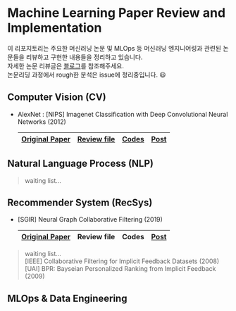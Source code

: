 # Machine Learning Paper Review and Implementation

이 리포지토리는 주요한 머신러닝 논문 및 MLOps 등 머신러닝 엔지니어링과 관련된 논문들을 리뷰하고 구현한 내용들을 정리하고 있습니다.  
자세한 논문 리뷰글은 [블로그](https://cow-coding.github.io/categories/paper-review/)를 참조해주세요.  
논문리딩 과정에서 rough한 분석은 issue에 정리중입니다. 😃

## Computer Vision (CV)

- AlexNet : [NIPS] Imagenet Classification with Deep Convolutional Neural Networks (2012)

  |[Original Paper](https://proceedings.neurips.cc/paper/2012/file/c399862d3b9d6b76c8436e924a68c45b-Paper.pdf) |[Review file](https://github.com/cow-coding/Machine-Learning-Paper-Review-and-Implementation/blob/main/presentation/AlexNet/AlexNet_presentation.pdf)| [Codes](https://github.com/cow-coding/Machine-Learning-Paper-Review-and-Implementation/tree/main/implementation_code/AlexNet/model.py)|[Post](https://cow-coding.github.io/posts/alexnet/)|
  |:---:|:---:|:---:|:---:|
  

## Natural Language Process (NLP)

> waiting list...  

## Recommender System (RecSys)

- [SGIR] Neural Graph Collaborative Filtering (2019)

  |[Original Paper](https://arxiv.org/abs/1905.08108) | Review file | Codes|[Post](https://cow-coding.github.io/posts/ngcf/)|
  |:---:|:---:|:---:|:---:|

> waiting list...  
> [IEEE] Collaborative Filtering for Implicit Feedback Datasets (2008)  
> [UAI] BPR: Bayseian Personalized Ranking from Implicit Feedback (2009)  

## MLOps & Data Engineering
